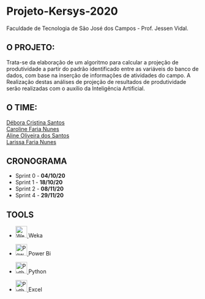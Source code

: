 # Projeto-Kersys-2020
Faculdade de Tecnologia de São José dos Campos - Prof. Jessen Vidal.

## O PROJETO:

Trata-se da elaboração de um algoritmo para calcular a projeção
de produtividade a partir do padrão identificado entre as variáveis do banco de dados, com base
na inserção de informações de atividades do campo. A Realização destas análises de projeção de
resultados de produtividade serão realizadas com o auxílio da Inteligência Artificial.

## O TIME:

[Débora Cristina Santos](https://github.com/santosdeboracristina)\
[Caroline Faria Nunes](https://github.com/carolinenunes)\
[Aline Oliveira dos Santos](https://github.com/linemarquart)\
[Larissa Faria Nunes](https://github.com/larijanine)

## CRONOGRAMA
- Sprint 0 - **04/10/20**
- Sprint 1 - **18/10/20**
- Sprint 2 - **08/11/20**
- Sprint 4 - **29/11/20**

## TOOLS
- <p>
  <a href="https://waikato.github.io/weka-wiki/downloading_weka/">
  <img alt="Weka" src="https://user-images.githubusercontent.com/45819790/95100214-42188200-0707-11eb-92a1-d9b49fe5764b.png" height="30px" style="max-width:100%;"> </a> Weka                                                                                                                                            
</p>

- <p>
  <a href="https://powerbi.microsoft.com/pt-br/downloads/">
  <img alt="Power Bi" src="https://user-images.githubusercontent.com/45819790/95100501-8b68d180-0707-11eb-9394-a89c17f674fd.png" height="30px" style="max-width:100%;"> </a> Power Bi                                                                                                                                           
</p>

- <p>
  <a href="https://www.python.org/downloads/">
  <img alt="Python" src="https://user-images.githubusercontent.com/45819790/95100784-d387f400-0707-11eb-964c-653b19ef474b.png" height="30px" style="max-width:100%;"> </a> Python                                                                                                                                           
</p>

- <p>
  <a href="https://www.microsoft.com/pt-br/microsoft-365/excel">
  <img alt="Python" src="https://user-images.githubusercontent.com/45819790/95100881-f31f1c80-0707-11eb-9325-155ddef19b37.png" height="30px" style="max-width:100%;"> </a> Excel                                                                                                                                          
</p>
                                                                                                                                                   
